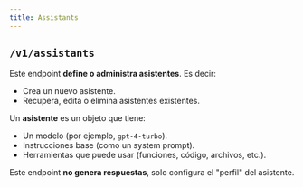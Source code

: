 ```yaml
---
title: Assistants
---
```


## `/v1/assistants`
Este endpoint **define o administra asistentes**. Es decir:

- Crea un nuevo asistente.
- Recupera, edita o elimina asistentes existentes.

Un **asistente** es un objeto que tiene:
- Un modelo (por ejemplo, `gpt-4-turbo`).
- Instrucciones base (como un system prompt).
- Herramientas que puede usar (funciones, código, archivos, etc.).

Este endpoint **no genera respuestas**, solo configura el "perfil" del asistente.
